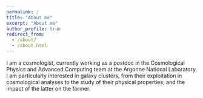 ```yaml
---
permalink: /
title: "About me"
excerpt: "About me"
author_profile: true
redirect_from: 
  - /about/
  - /about.html
---
```


I am a cosmologist, currently working as a postdoc in the Cosmological Physics and Advanced Computing team at the Argonne National Laboratory.
I am particularly interested in galaxy clusters, from their exploitation in cosmological analyses to the study of their physical properties; and the impact of the latter on the former.
